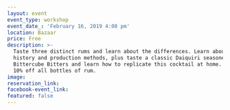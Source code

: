 ```yaml
---
layout: event
event_type: workshop
event_date_: 'February 16, 2019 4:00 pm'
location: Bazaar
price: Free
description: >-
  Taste three distinct rums and learn about the differences. Learn about the
  history and production methods, plus taste a classic Daiquiri seasoned with
  Bittercube Bitters and learn how to replicate this cocktail at home. And enjoy
  10% off all bottles of rum.
image:
reservation_link:
facebook-event_link:
featured: false
---
```


